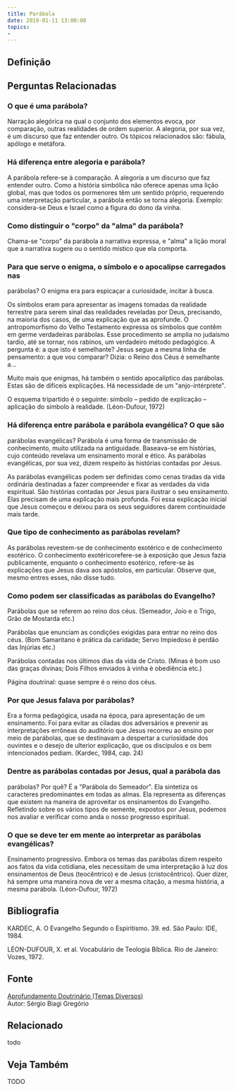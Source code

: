 ```yaml
---
title: Parábola
date: 2019-01-11 13:00:00
topics: 
- 
---
```


## Definição


## Perguntas Relacionadas

### O que é uma parábola?
Narração alegórica na qual o conjunto dos elementos evoca, por
comparação, outras realidades de ordem superior. A alegoria, por sua
vez, é um discurso que faz entender outro. Os tópicos relacionados são:
fábula, apólogo e metáfora.

### Há diferença entre alegoria e parábola?
A parábola refere-se à comparação. A alegoria a um discurso que faz
entender outro. Como a história simbólica não oferece apenas uma lição
global, mas que todos os pormenores têm um sentido próprio, requerendo
uma interpretação particular, a parábola então se torna alegoria.
Exemplo: considera-se Deus e Israel como a figura do dono da vinha.

### Como distinguir o "corpo" da "alma" da parábola?
Chama-se "corpo" da parábola a narrativa expressa, e "alma" a lição
moral que a narrativa sugere ou o sentido místico que ela comporta.

### Para que serve o enigma, o símbolo e o apocalipse carregados nas
parábolas?
O enigma era para espicaçar a curiosidade, incitar à busca.

Os símbolos eram para apresentar as imagens tomadas da realidade
terrestre para serem sinal das realidades reveladas por Deus,
precisando, na maioria dos casos, de uma explicação que as aprofunde. O
antropomorfismo do Velho Testamento expressa os símbolos que contêm em
germe verdadeiras parábolas. Esse procedimento se amplia no judaísmo
tardio, até se tornar, nos rabinos, um verdadeiro método pedagógico. A
pergunta é: a que isto é semelhante? Jesus segue a mesma linha de
pensamento: a que vou comparar? Dizia: o Reino dos Céus é semelhante
a...

Muito mais que enigmas, há também o sentido apocalíptico das
parábolas. Estas são de difíceis explicações. Há necessidade de um
"anjo-intérprete".

O esquema tripartido é o seguinte: símbolo – pedido de explicação –
aplicação do símbolo à realidade. (Léon-Dufour, 1972)

### Há diferença entre parábola e parábola evangélica? O que são
parábolas evangélicas?
Parábola é uma forma de transmissão de conhecimento, muito utilizada na
antiguidade. Baseava-se em histórias, cujo conteúdo revelava um
ensinamento moral e ético. As parábolas evangélicas, por sua vez, dizem
respeito às histórias contadas por Jesus.

As parábolas evangélicas podem ser definidas como cenas tiradas da vida
ordinária destinadas a fazer compreender e fixar as verdades da vida
espiritual. São histórias contadas por Jesus para ilustrar o seu
ensinamento. Elas precisam de uma explicação mais profunda. Foi essa
explicação inicial que Jesus começou e deixou para os seus seguidores
darem continuidade mais tarde.

### Que tipo de conhecimento as parábolas revelam?
As parábolas revestem-se de conhecimento exotérico e de conhecimento
esotérico. O conhecimento exotéricorefere-se à exposição que Jesus
fazia publicamente, enquanto o conhecimento esotérico, refere-se às
explicações que Jesus dava aos apóstolos, em particular. Observe que,
mesmo entres esses, não disse tudo.

### Como podem ser classificadas as parábolas do Evangelho?
Parábolas que se referem ao reino dos céus. (Semeador, Joio e o Trigo,
Grão de Mostarda etc.)

Parábolas que enunciam as condições exigidas para entrar no reino dos
céus. (Bom Samaritano è prática da caridade; Servo Impiedoso è perdão
das Injúrias etc.)

Parábolas contadas nos últimos dias da vida de Cristo. (Minas è bom uso
das graças divinas; Dois Filhos enviados à vinha è obediência etc.)

Página doutrinal: quase sempre é o reino dos céus.

### Por que Jesus falava por parábolas?
Era a forma pedagógica, usada na época, para apresentação de um
ensinamento. Foi para evitar as ciladas dos adversários e prevenir as
interpretações errôneas do auditório que Jesus recorreu ao ensino por
meio de parábolas, que se destinavam a despertar a curiosidade dos
ouvintes e o desejo de ulterior explicação, que os discípulos e os bem
intencionados pediam. (Kardec, 1984, cap. 24)

### Dentre as parábolas contadas por Jesus, qual a parábola das
parábolas? Por quê?
É a "Parábola do Semeador". Ela sintetiza os caracteres predominantes em
todas as almas. Ela representa as diferenças que existem na maneira de
aproveitar os ensinamentos do Evangelho. Refletindo sobre os vários
tipos de semente, expostos por Jesus, podemos nos avaliar e verificar
como anda o nosso progresso espiritual.

### O que se deve ter em mente ao interpretar as parábolas evangélicas?
Ensinamento progressivo. Embora os temas das parábolas dizem respeito
aos fatos da vida cotidiana, eles necessitam de uma interpretação à luz
dos ensinamentos de Deus (teocêntrico) e de Jesus (cristocêntrico). Quer
dizer, há sempre uma maneira nova de ver a mesma citação, a mesma
história, a mesma parábola. (Léon-Dufour, 1972)




## Bibliografia

KARDEC, A. O Evangelho Segundo o Espiritismo. 39. ed. São Paulo: IDE,
1984.

LÉON-DUFOUR, X. et al. Vocabulário de Teologia Bíblica. Rio de
Janeiro: Vozes, 1972.

## Fonte
[Aprofundamento Doutrinário (Temas Diversos)](https://sites.google.com/view/aprofundamentodoutrinario/parábola)  
Autor: Sérgio Biagi Gregório



## Relacionado
todo

## Veja Também
TODO


